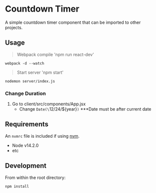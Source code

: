# Countdown Timer
A simple countdown timer component that can be imported to other projects.

## Usage ##
> Webpack compile 'npm run react-dev'
```
webpack -d --watch
```
> Start server 'npm start'
```
nodemon server/index.js
```
### Change Duration ###
1. Go to client/src/components/App.jsx
   * Change `Date(\`12/24/${year}`)` \*\*\*Date must be after current date

## Requirements ##
An `nvmrc` file is included if using [nvm](https://github.com/nvm-sh/nvm).
* Node v14.2.0
* etc

## Development ##
From within the root directory:
```
npm install
```
